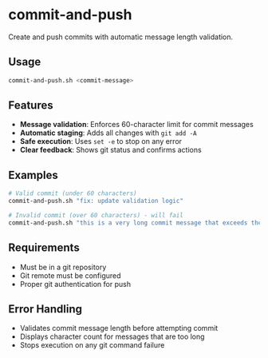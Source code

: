# commit-and-push

Create and push commits with automatic message length validation.

## Usage

```bash
commit-and-push.sh <commit-message>
```

## Features

- **Message validation**: Enforces 60-character limit for commit messages
- **Automatic staging**: Adds all changes with `git add -A`
- **Safe execution**: Uses `set -e` to stop on any error
- **Clear feedback**: Shows git status and confirms actions

## Examples

```bash
# Valid commit (under 60 characters)
commit-and-push.sh "fix: update validation logic"

# Invalid commit (over 60 characters) - will fail
commit-and-push.sh "this is a very long commit message that exceeds the sixty character limit"
```

## Requirements

- Must be in a git repository
- Git remote must be configured
- Proper git authentication for push

## Error Handling

- Validates commit message length before attempting commit
- Displays character count for messages that are too long
- Stops execution on any git command failure